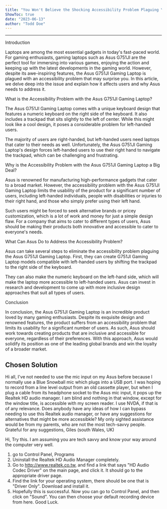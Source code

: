 ```yaml
---
title: "You Won't Believe the Shocking Accessibility Problem Plaguing Your Beloved Asus G751Jl Gaming Laptop!"
ShowToc: true 
date: "2023-06-13"
author: "Todd Doe"
---
```

*****
Introduction

Laptops are among the most essential gadgets in today's fast-paced world. For gaming enthusiasts, gaming laptops such as Asus G751Jl are the perfect tool for immersing into various games, enjoying the action and keeping up with the latest developments in the gaming world. However, despite its awe-inspiring features, the Asus G751Jl Gaming Laptop is plagued with an accessibility problem that may surprise you. In this article, we delve deep into the issue and explain how it affects users and why Asus needs to address it.

What is the Accessibility Problem with the Asus G751Jl Gaming Laptop?

The Asus G751Jl Gaming Laptop comes with a unique keyboard design that features a numeric keyboard on the right side of the keyboard. It also includes a trackpad that sits slightly to the left of center. While this might look like a cool design, it poses a considerable problem for left-handed users.

The majority of users are right-handed, but left-handed users need laptops that cater to their needs as well. Unfortunately, the Asus G751Jl Gaming Laptop's design forces left-handed users to use their right hand to navigate the trackpad, which can be challenging and frustrating.

Why is the Accessibility Problem with the Asus G751Jl Gaming Laptop a Big Deal?

Asus is renowned for manufacturing high-performance gadgets that cater to a broad market. However, the accessibility problem with the Asus G751Jl Gaming Laptop limits the usability of the product for a significant number of users, including left-handed individuals, people with disabilities or injuries to their right hand, and those who simply prefer using their left hand.

Such users might be forced to seek alternative brands or pricey customization, which is a lot of work and money for just a simple design flaw. For a company that aims to cater to different types of users, Asus should be making their products both innovative and accessible to cater to everyone's needs.

What Can Asus Do to Address the Accessibility Problem?

Asus can take several steps to eliminate the accessibility problem plaguing the Asus G751Jl Gaming Laptop. First, they can create G751Jl Gaming Laptop models compatible with left-handed users by shifting the trackpad to the right side of the keyboard.

They can also make the numeric keyboard on the left-hand side, which will make the laptop more accessible to left-handed users. Asus can invest in research and development to come up with more inclusive design approaches that suit all types of users.

Conclusion

In conclusion, the Asus G751Jl Gaming Laptop is an incredible product loved by many gaming enthusiasts. Despite its exquisite design and renowned features, the product suffers from an accessibility problem that limits its usability for a significant number of users. As such, Asus should work towards creating products that are inclusive and accessible for everyone, regardless of their preferences. With this approach, Asus would solidify its position as one of the leading global brands and win the loyalty of a broader market.


## Chosen Solution
 Hi all, I've not needed to use the mic input on my Asus before because I normally use a Blue Snowball mic which plugs into a USB port. I was hoping to record from a line level output from an old cassette player, but when I plug a cable from its headphone socket to the Asus mic input, it pops up the Realtek HD audio manager. I am blind and nothing in that window, except for the window title, is accessible with my screen reader. I use NVDA, if that is of any relevance.
Does anybody have any ideas of how I can bypass needing to use this Realtek audio manager, or have any suggestions for alternatives that might be more accessibkle? My only sighted assistance would be from my parents, who are not the most tech-savvy people.
Grateful for any suggestions,
Giles
(south Wales, UK)

 Hi,
Try this.  I am assuming you are tech savvy and know your way around the computer very well.
1) go to Control Panel, Programs
2) Uninstall the Realtek HD Audio Manager completely.
3) Go to http://www.realtek.co.tw, and find a link that says "HD Audio Codec Driver" on the main page, and click it.  It should go to the appropriate driver page.
4) Find the link for your operating system, there  should be one that is "Driver Only".  Download and install it.
5) Hopefully this is successful.  Now you can go to Control Panel, and then click on "Sound".  You can then choose your default recording device from here.
Good Luck.




